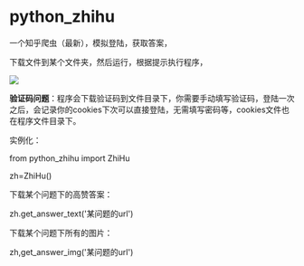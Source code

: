 # python_zhihu
一个知乎爬虫（最新），模拟登陆，获取答案，

下载文件到某个文件夹，然后运行，根据提示执行程序，

![](https://github.com/ladingwu/python_zhihu/blob/master/example.jpg)

**验证码问题**：程序会下载验证码到文件目录下，你需要手动填写验证码，登陆一次之后，会记录你的cookies下次可以直接登陆，无需填写密码等，cookies文件也在程序文件目录下。

实例化：

from python_zhihu import ZhiHu

zh=ZhiHu()

下载某个问题下的高赞答案：

zh.get_answer_text('某问题的url')

下载某个问题下所有的图片：

zh,get_answer_img('某问题的url')
